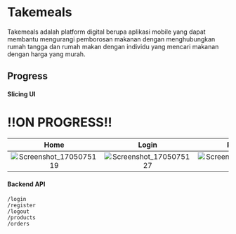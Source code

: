 # Takemeals

Takemeals adalah platform digital berupa aplikasi mobile yang dapat membantu mengurangi pemborosan makanan dengan menghubungkan rumah tangga dan rumah makan dengan individu yang mencari makanan dengan harga yang murah.

## Progress

#### Slicing UI

# !!ON PROGRESS!!

|                                                         Home                                                         |                                                        Login                                                         |                                                       Register                                                       |
| :------------------------------------------------------------------------------------------------------------------: | :------------------------------------------------------------------------------------------------------------------: | :------------------------------------------------------------------------------------------------------------------: |
| ![Screenshot_1705075119](https://github.com/naufalzp/takemeals/assets/98691805/4f50b58e-dc78-4102-9ad2-44fa0276c606) | ![Screenshot_1705075127](https://github.com/naufalzp/takemeals/assets/98691805/cb7c7bac-525f-412c-88ff-4e8f19b941c8) | ![Screenshot_1705075131](https://github.com/naufalzp/takemeals/assets/98691805/82c3a818-c008-48c5-9626-56daa6c69202) |

#### Backend API

```
/login
/register
/logout
/products
/orders
```
